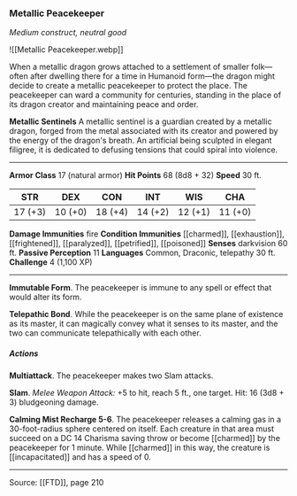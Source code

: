 ### Metallic Peacekeeper
_Medium construct, neutral good_

![[Metallic Peacekeeper.webp]]

When a metallic dragon grows attached to a settlement of smaller folk—often after dwelling there for a time in Humanoid form—the dragon might decide to create a metallic peacekeeper to protect the place. The peacekeeper can ward a community for centuries, standing in the place of its dragon creator and maintaining peace and order.


**Metallic Sentinels** A metallic sentinel is a guardian created by a metallic dragon, forged from the metal associated with its creator and powered by the energy of the dragon's breath. An artificial being sculpted in elegant filigree, it is dedicated to defusing tensions that could spiral into violence.





---

**Armor Class** 17 (natural armor)
**Hit Points** 68 (8d8 + 32)
**Speed** 30 ft.

| STR     | DEX     | CON     | INT     | WIS     | CHA     |
|---------|---------|---------|---------|---------|---------|
| 17 (+3) | 10 (+0) | 18 (+4) | 14 (+2) | 12 (+1) | 11 (+0) |

**Damage Immunities** fire
**Condition Immunities** [[charmed]], [[exhaustion]], [[frightened]], [[paralyzed]], [[petrified]], [[poisoned]]
**Senses** darkvision 60 ft.
**Passive Perception** 11
**Languages** Common, Draconic, telepathy 30 ft.
**Challenge** 4 (1,100 XP)

---

**Immutable Form**. The peacekeeper is immune to any spell or effect that would alter its form.

**Telepathic Bond**. While the peacekeeper is on the same plane of existence as its master, it can magically convey what it senses to its master, and the two can communicate telepathically with each other.

##### Actions
**Multiattack**. The peacekeeper makes two Slam attacks.

**Slam**. _Melee Weapon Attack:_ +5 to hit, reach 5 ft., one target. Hit: 16 (3d8 + 3) bludgeoning damage.

**Calming Mist Recharge 5-6**. The peacekeeper releases a calming gas in a 30-foot-radius sphere centered on itself. Each creature in that area must succeed on a DC 14 Charisma saving throw or become [[charmed]] by the peacekeeper for 1 minute. While [[charmed]] in this way, the creature is [[incapacitated]] and has a speed of 0.


---

Source: [[FTD]], page 210